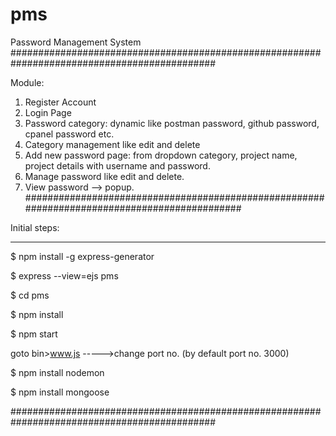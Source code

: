 # pms
Password Management System
#############################################################################################

Module:
1. Register Account
2. Login Page
3. Password category: dynamic like postman password, github password, cpanel password etc.
4. Category management like edit and delete
5. Add new password page: from dropdown category, project name, project details with username and password.
6. Manage password like edit and delete.
7. View password --> popup.
#############################################################################################

Initial steps:
______________

$ npm install -g express-generator

$ express --view=ejs pms

$ cd pms

$ npm install

$ npm start

goto bin>www.js ----->change port no. (by default port no. 3000)

$ npm install nodemon

$ npm install mongoose

#############################################################################################
